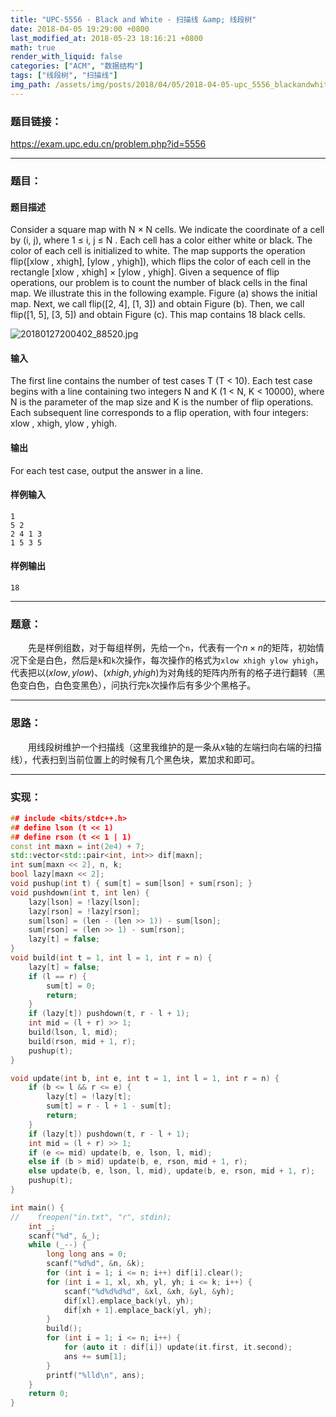 ```yaml
---
title: "UPC-5556 - Black and White - 扫描线 &amp; 线段树"
date: 2018-04-05 19:29:00 +0800
last_modified_at: 2018-05-23 18:16:21 +0800
math: true
render_with_liquid: false
categories: ["ACM", "数据结构"]
tags: ["线段树", "扫描线"]
img_path: /assets/img/posts/2018/04/05/2018-04-05-upc_5556_blackandwhite_sao_miao_xian_amp_xian_duan_shu/
---
```


### 题目链接：

https://exam.upc.edu.cn/problem.php?id=5556

---
### 题目：

#### 题目描述
Consider a square map with N × N cells. We indicate the coordinate of a cell by (i, j), where 1 ≤ i, j ≤ N . Each cell has a color either white or black. The color of each cell is initialized to white. The map supports the operation
flip([xlow , xhigh], [ylow , yhigh]), which flips the color of each cell in the rectangle [xlow , xhigh] × [ylow , yhigh]. Given
a sequence of flip operations, our problem is to count the number of black cells in the final map. We illustrate this in the following example. Figure (a) shows the initial map. Next, we call flip([2, 4], [1, 3]) and obtain Figure (b). Then, we call flip([1, 5], [3, 5]) and obtain Figure (c). This map contains 18 black cells.

![20180127200402_88520.jpg][1]

#### 输入
The first line contains the number of test cases T (T < 10). Each test case begins with a line containing two integers N and K (1 < N, K < 10000), where N is the parameter of the map size and K is the number of flip operations. Each subsequent line corresponds to a flip operation, with four integers: xlow , xhigh, ylow , yhigh.
#### 输出
For each test case, output the answer in a line.
#### 样例输入
```
1
5 2
2 4 1 3
1 5 3 5
```
#### 样例输出
```
18
```

---
### 题意：

&emsp;&emsp;先是样例组数，对于每组样例，先给一个`n`，代表有一个$n\times n$的矩阵，初始情况下全是白色，然后是`k`和`k`次操作，每次操作的格式为`xlow xhigh ylow yhigh`，代表把以$(xlow, ylow)、(xhigh, yhigh)$为对角线的矩阵内所有的格子进行翻转（黑色变白色，白色变黑色），问执行完`k`次操作后有多少个黑格子。

---
### 思路：

&emsp;&emsp;用线段树维护一个扫描线（这里我维护的是一条从x轴的左端扫向右端的扫描线），代表扫到当前位置上的时候有几个黑色块，累加求和即可。

---
### 实现：

```cpp
## include <bits/stdc++.h>
## define lson (t << 1)
## define rson (t << 1 | 1)
const int maxn = int(2e4) + 7;
std::vector<std::pair<int, int>> dif[maxn];
int sum[maxn << 2], n, k;
bool lazy[maxn << 2];
void pushup(int t) { sum[t] = sum[lson] + sum[rson]; }
void pushdown(int t, int len) {
    lazy[lson] = !lazy[lson];
    lazy[rson] = !lazy[rson];
    sum[lson] = (len - (len >> 1)) - sum[lson];
    sum[rson] = (len >> 1) - sum[rson];
    lazy[t] = false;
}
void build(int t = 1, int l = 1, int r = n) {
    lazy[t] = false;
    if (l == r) {
        sum[t] = 0;
        return;
    }
    if (lazy[t]) pushdown(t, r - l + 1);
    int mid = (l + r) >> 1;
    build(lson, l, mid);
    build(rson, mid + 1, r);
    pushup(t);
}

void update(int b, int e, int t = 1, int l = 1, int r = n) {
    if (b <= l && r <= e) {
        lazy[t] = !lazy[t];
        sum[t] = r - l + 1 - sum[t];
        return;
    }
    if (lazy[t]) pushdown(t, r - l + 1);
    int mid = (l + r) >> 1;
    if (e <= mid) update(b, e, lson, l, mid);
    else if (b > mid) update(b, e, rson, mid + 1, r);
    else update(b, e, lson, l, mid), update(b, e, rson, mid + 1, r);
    pushup(t);
}

int main() {
//    freopen("in.txt", "r", stdin);
    int _;
    scanf("%d", &_);
    while (_--) {
        long long ans = 0;
        scanf("%d%d", &n, &k);
        for (int i = 1; i <= n; i++) dif[i].clear();
        for (int i = 1, xl, xh, yl, yh; i <= k; i++) {
            scanf("%d%d%d%d", &xl, &xh, &yl, &yh);
            dif[xl].emplace_back(yl, yh);
            dif[xh + 1].emplace_back(yl, yh);
        }
        build();
        for (int i = 1; i <= n; i++) {
            for (auto it : dif[i]) update(it.first, it.second);
            ans += sum[1];
        }
        printf("%lld\n", ans);
    }
    return 0;
}

```


  [1]: 20180127200402_88520.jpg
